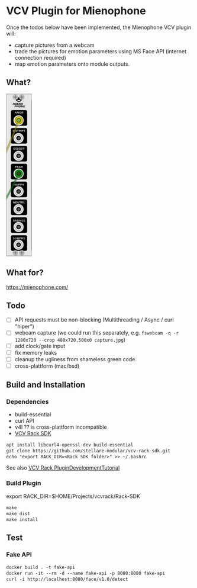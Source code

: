 # VCV Plugin for Mienophone

Once the todos below have been implemented, the Mienophone VCV plugin will:
 * capture pictures from a webcam
 * trade the pictures for emotion parameters using MS Face API (internet connection required)
 * map emotion parameters onto module outputs.

## What?

![Rack module](res/Mienophone.png)

## What for?

https://mienophone.com/

## Todo

- [ ] API requests must be non-blocking (Multithreading / Async / curl "hiper")
- [ ] webcam capture (we could run this separately, e.g. `fswebcam -q -r 1280x720 --crop 480x720,500x0 capture.jpg`)
- [ ] add clock/gate input
- [ ] fix memory leaks
- [ ] cleanup the ugliness from shameless green code.
- [ ] cross-plattform (mac/bsd)

## Build and Installation

### Dependencies

* build-essential
* curl API
* v4l ?? is cross-plattform incompatible
* [VCV Rack SDK](https://github.com/stellare-modular/vcv-rack-sdk)

```
apt install libcurl4-openssl-dev build-essential
git clone https://github.com/stellare-modular/vcv-rack-sdk.git
echo "export RACK_DIR=<Rack SDK folder>" >> ~/.bashrc
```

See also [VCV Rack PluginDevelopmentTutorial](https://vcvrack.com/manual/PluginDevelopmentTutorial)

### Build Plugin

export RACK_DIR=$HOME/Projects/vcvrack/Rack-SDK

```
make
make dist
make install
```

## Test

### Fake API

```
docker build . -t fake-api
docker run -it --rm -d --name fake-api -p 8080:8080 fake-api
curl -i http://localhost:8080/face/v1.0/detect
```
